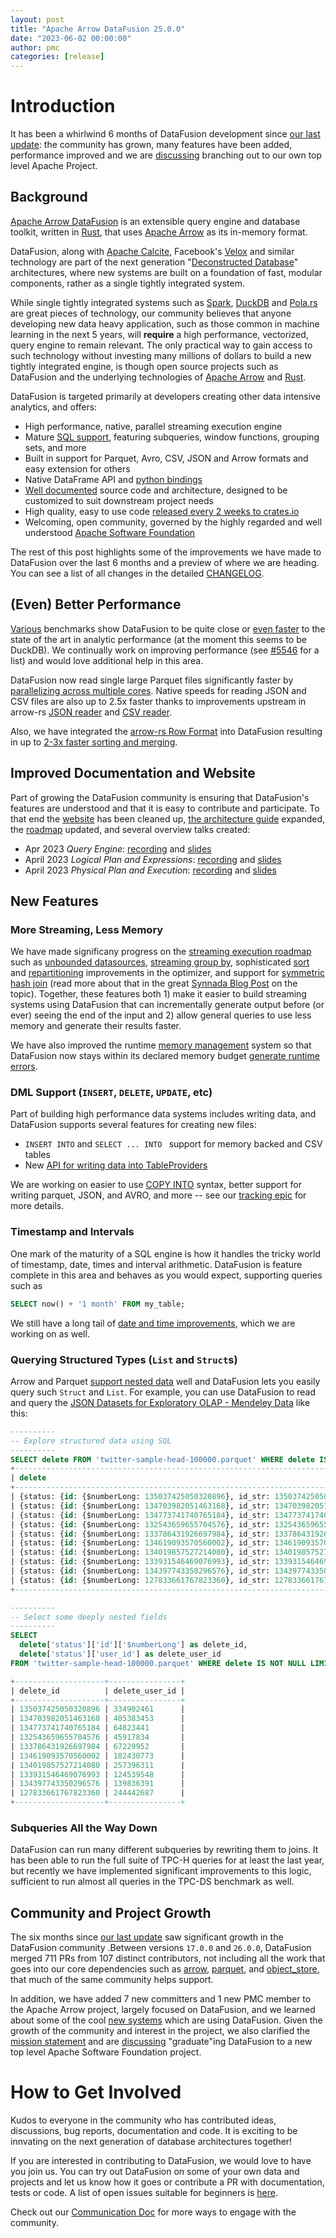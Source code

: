 ```yaml
---
layout: post
title: "Apache Arrow DataFusion 25.0.0"
date: "2023-06-02 00:00:00"
author: pmc
categories: [release]
---
```


<!--
{% comment %}
Licensed to the Apache Software Foundation (ASF) under one or more
contributor license agreements.  See the NOTICE file distributed with
this work for additional information regarding copyright ownership.
The ASF licenses this file to you under the Apache License, Version 2.0
(the "License"); you may not use this file except in compliance with
the License.  You may obtain a copy of the License at

http://www.apache.org/licenses/LICENSE-2.0

Unless required by applicable law or agreed to in writing, software
distributed under the License is distributed on an "AS IS" BASIS,
WITHOUT WARRANTIES OR CONDITIONS OF ANY KIND, either express or implied.
See the License for the specific language governing permissions and
limitations under the License.
{% endcomment %}
-->

# Introduction

It has been a whirlwind 6 months of DataFusion development since [our
last update]: the community has grown, many features have been added,
performance improved and we are [discussing] branching out to our own
top level Apache Project.

## Background

[Apache Arrow DataFusion] is an extensible query engine and database
toolkit, written in [Rust], that uses [Apache Arrow] as its in-memory
format.

[apache arrow datafusion]: https://arrow.apache.org/datafusion/
[apache arrow]: https://arrow.apache.org
[rust]: https://www.rust-lang.org/

DataFusion, along with [Apache Calcite], Facebook's [Velox] and
similar technology are part of the next generation "[Deconstructed
Database]" architectures, where new systems are built on a foundation
of fast, modular components, rather as a single tightly integrated
system.

[apache calcite]: https://calcite.apache.org
[velox]: https://github.com/facebookincubator/velox
[deconstructed database]: https://www.usenix.org/publications/login/winter2018/khurana
[spark]: https://spark.apache.org/
[duckdb]: https://duckdb.org
[pola.rs]: https://www.pola.rs/


While single tightly integrated systems such as [Spark], [DuckDB] and
[Pola.rs] are great pieces of technology, our community believes that
anyone developing new data heavy application, such as those common in
machine learning in the next 5 years, will **require** a high
performance, vectorized, query engine to remain relevant. The only
practical way to gain access to such technology without investing many
millions of dollars to build a new tightly integrated engine, is
though open source projects such as DataFusion and the underlying
technologies of [Apache Arrow] and [Rust].

DataFusion is targeted primarily at developers creating other data
intensive analytics, and offers:

- High performance, native, parallel streaming execution engine
- Mature [SQL support], featuring  subqueries, window functions, grouping sets, and more
- Built in support for Parquet, Avro, CSV, JSON and Arrow formats and easy extension for others
- Native DataFrame API and [python bindings]
- [Well documented] source code and architecture, designed to be customized to suit downstream project needs
- High quality, easy to use code [released every 2 weeks to crates.io]
- Welcoming, open community, governed by the highly regarded and well understood [Apache Software Foundation]

The rest of this post highlights some of the improvements we have made
to DataFusion over the last 6 months and a preview of where we are
heading. You can see a list of all changes in the detailed
[CHANGELOG].

[SQL support]: https://arrow.apache.org/datafusion/user-guide/sql/index.html
[apache software foundation]: https://www.apache.org/
[well documented]: https://docs.rs/datafusion/latest/datafusion/index.html
[python bindings]: https://arrow.apache.org/datafusion-python/
[changelog]: https://github.com/apache/arrow-datafusion/blob/main/datafusion/CHANGELOG.md
[released every 2 weeks to crates.io]: https://crates.io/crates/datafusion/versions

## (Even) Better Performance

[Various] benchmarks show DataFusion to be quite close or [even
faster] to the state of the art in analytic performance (at the moment
this seems to be DuckDB). We continually work on improving performance
(see [#5546] for a list) and would love additional help in this area.

[various]: https://voltrondata.com/resources/speeds-and-feeds-hardware-and-software-matter
[even faster]: https://github.com/tustvold/access-log-bench
[#5546]: https://github.com/apache/arrow-datafusion/issues/5546

DataFusion now read single large Parquet files significantly faster by
[parallelizing across multiple cores]. Native speeds for reading JSON
and CSV files are also up to 2.5x faster thanks to improvements
upstream in arrow-rs [JSON reader] and [CSV reader].

[parallelizing across multiple cores]: https://github.com/apache/arrow-datafusion/pull/5057
[json reader]: https://github.com/apache/arrow-rs/pull/3479#issuecomment-1384353159
[csv reader]: https://github.com/apache/arrow-rs/pull/3365

Also, we have integrated the [arrow-rs Row Format] into DataFusion resulting in up to [2-3x faster sorting and merging].

[arrow-rs row format]: https://arrow.apache.org/blog/2022/11/07/multi-column-sorts-in-arrow-rust-part-1/
[2-3x faster sorting and merging]: https://github.com/apache/arrow-datafusion/pull/6163

## Improved Documentation and Website

Part of growing the DataFusion community is ensuring that DataFusion's
features are understood and that it is easy to contribute and
participate. To that end the [website] has been cleaned up, [the
architecture guide] expanded, the [roadmap] updated, and several
overview talks created:

- Apr 2023 _Query Engine_: [recording](https://youtu.be/NVKujPxwSBA) and [slides](https://docs.google.com/presentation/d/1D3GDVas-8y0sA4c8EOgdCvEjVND4s2E7I6zfs67Y4j8/edit#slide=id.p)
- April 2023 _Logical Plan and Expressions_: [recording](https://youtu.be/EzZTLiSJnhY) and [slides](https://docs.google.com/presentation/d/1ypylM3-w60kVDW7Q6S99AHzvlBgciTdjsAfqNP85K30)
- April 2023 _Physical Plan and Execution_: [recording](https://youtu.be/2jkWU3_w6z0) and [slides](https://docs.google.com/presentation/d/1cA2WQJ2qg6tx6y4Wf8FH2WVSm9JQ5UgmBWATHdik0hg)

[website]: https://arrow.apache.org/datafusion/
[the architecture guide]: https://docs.rs/datafusion/latest/datafusion/index.html#architecture
[roadmap]: https://arrow.apache.org/datafusion/contributor-guide/roadmap.html

## New Features

### More Streaming, Less Memory

We have made significany progress on the [streaming execution roadmap]
such as [unbounded datasources], [streaming group by], sophisticated
[sort] and [repartitioning] improvements in the optimizer, and support
for [symmetric hash join] (read more about that in the great [Synnada
Blog Post] on the topic). Together, these features both 1) make it
easier to build streaming systems using DataFusion that can
incrementally generate output before (or ever) seeing the end of the
input and 2) allow general queries to use less memory and generate their
results faster.

We have also improved the runtime [memory management] system so that
DataFusion now stays within its declared memory budget [generate
runtime errors].

[sort]: https://docs.rs/datafusion/latest/datafusion/physical_optimizer/global_sort_selection/index.html
[repartitioning]: https://docs.rs/datafusion/latest/datafusion/physical_optimizer/repartition/index.html
[streaming execution roadmap]: https://github.com/apache/arrow-datafusion/issues/4285
[unbounded datasources]: https://docs.rs/datafusion/latest/datafusion/physical_plan/trait.ExecutionPlan.html#method.unbounded_output
[streaming group by]: https://docs.rs/datafusion/latest/datafusion/physical_plan/aggregates/enum.GroupByOrderMode.html
[symmetric hash join]: https://docs.rs/datafusion/latest/datafusion/physical_plan/joins/struct.SymmetricHashJoinExec.html
[synnada blog post]: https://github.com/apache/arrow-datafusion/issues/4285
[memory management]: https://docs.rs/datafusion/latest/datafusion/execution/memory_pool/index.html
[generate runtime errors]: https://github.com/apache/arrow-datafusion/issues/3941

### DML Support (`INSERT`, `DELETE`, `UPDATE`, etc)

Part of building high performance data systems includes writing data,
and DataFusion supports several features for creating new files:

- `INSERT INTO` and `SELECT ... INTO ` support for memory backed and CSV tables
- New [API for writing data into TableProviders]

We are working on easier to use [COPY INTO] syntax, better support
for writing parquet, JSON, and AVRO, and more -- see our [tracking epic]
for more details.

[tracking epic]: https://github.com/apache/arrow-datafusion/issues/6569
[api for writing data into tableproviders]: https://docs.rs/datafusion/latest/datafusion/physical_plan/insert/trait.DataSink.html
[tracking epic]: https://github.com/apache/arrow-datafusion/issues/6569
[copy into]: https://github.com/apache/arrow-datafusion/issues/5654

### Timestamp and Intervals

One mark of the maturity of a SQL engine is how it handles the tricky
world of timestamp, date, times and interval arithmetic. DataFusion is
feature complete in this area and behaves as you would expect,
supporting queries such as

```sql
SELECT now() + '1 month' FROM my_table;
```

We still have a long tail of [date and time improvements], which we are working on as well.

[date and time improvements]: https://github.com/apache/arrow-datafusion/issues/3148

### Querying Structured Types (`List` and `Struct`s)

Arrow and Parquet [support nested data] well and DataFusion lets you
easily query such `Struct` and `List`. For example, you can use
DataFusion to read and query the [JSON Datasets for Exploratory OLAP -
Mendeley Data] like this:

[support nested data]: https://arrow.apache.org/blog/2022/10/08/arrow-parquet-encoding-part-2/
[json datasets for exploratory olap - mendeley data]: https://data.mendeley.com/datasets/ct8f9skv97

```sql
----------
-- Explore structured data using SQL
----------
SELECT delete FROM 'twitter-sample-head-100000.parquet' WHERE delete IS NOT NULL limit 10;
+---------------------------------------------------------------------------------------------------------------------------+
| delete                                                                                                                    |
+---------------------------------------------------------------------------------------------------------------------------+
| {status: {id: {$numberLong: 135037425050320896}, id_str: 135037425050320896, user_id: 334902461, user_id_str: 334902461}} |
| {status: {id: {$numberLong: 134703982051463168}, id_str: 134703982051463168, user_id: 405383453, user_id_str: 405383453}} |
| {status: {id: {$numberLong: 134773741740765184}, id_str: 134773741740765184, user_id: 64823441, user_id_str: 64823441}}   |
| {status: {id: {$numberLong: 132543659655704576}, id_str: 132543659655704576, user_id: 45917834, user_id_str: 45917834}}   |
| {status: {id: {$numberLong: 133786431926697984}, id_str: 133786431926697984, user_id: 67229952, user_id_str: 67229952}}   |
| {status: {id: {$numberLong: 134619093570560002}, id_str: 134619093570560002, user_id: 182430773, user_id_str: 182430773}} |
| {status: {id: {$numberLong: 134019857527214080}, id_str: 134019857527214080, user_id: 257396311, user_id_str: 257396311}} |
| {status: {id: {$numberLong: 133931546469076993}, id_str: 133931546469076993, user_id: 124539548, user_id_str: 124539548}} |
| {status: {id: {$numberLong: 134397743350296576}, id_str: 134397743350296576, user_id: 139836391, user_id_str: 139836391}} |
| {status: {id: {$numberLong: 127833661767823360}, id_str: 127833661767823360, user_id: 244442687, user_id_str: 244442687}} |
+---------------------------------------------------------------------------------------------------------------------------+

----------
-- Select some deeply nested fields
----------
SELECT
  delete['status']['id']['$numberLong'] as delete_id,
  delete['status']['user_id'] as delete_user_id
FROM 'twitter-sample-head-100000.parquet' WHERE delete IS NOT NULL LIMIT 10;

+--------------------+----------------+
| delete_id          | delete_user_id |
+--------------------+----------------+
| 135037425050320896 | 334902461      |
| 134703982051463168 | 405383453      |
| 134773741740765184 | 64823441       |
| 132543659655704576 | 45917834       |
| 133786431926697984 | 67229952       |
| 134619093570560002 | 182430773      |
| 134019857527214080 | 257396311      |
| 133931546469076993 | 124539548      |
| 134397743350296576 | 139836391      |
| 127833661767823360 | 244442687      |
+--------------------+----------------+
```

### Subqueries All the Way Down

DataFusion can run many different subqueries by rewriting them to
joins. It has been able to run the full suite of TPC-H queries for at
least the last year, but recently we have implemented significant
improvements to this logic, sufficient to run almost all queries in
the TPC-DS benchmark as well.

## Community and Project Growth

The six months since [our last update] saw significant growth in
the DataFusion community .Between versions `17.0.0` and `26.0.0`,
DataFusion merged 711 PRs from 107 distinct contributors, not
including all the work that goes into our core dependencies such as
[arrow](https://crates.io/crates/arrow),
[parquet](https://crates.io/crates/parquet), and
[object_store](https://crates.io/crates/object_store), that much of
the same community helps support.

In addition, we have added 7 new committers and 1 new PMC member to
the Apache Arrow project, largely focused on DataFusion, and we
learned about some of the cool [new systems] which are using
DataFusion. Given the growth of the community and interest in the
project, we also clarified the [mission statement] and are
[discussing] "graduate"ing DataFusion to a new top level
Apache Software Foundation project.

[our last update]: https://arrow.apache.org/blog/2023/01/19/datafusion-16.0.0
[new systems]: https://arrow.apache.org/datafusion/user-guide/introduction.html#known-users
[mission statement]: https://github.com/apache/arrow-datafusion/discussions/6441
[discussing]: https://github.com/apache/arrow-datafusion/discussions/6475

<!--
$ git log --pretty=oneline 17.0.0..26.0.0 . | wc -l
     711

$ git shortlog -sn 17.0.0..26.0.0 . | wc -l
      107
-->

# How to Get Involved

Kudos to everyone in the community who has contributed ideas,
discussions, bug reports, documentation and code. It is exciting to be
innvating on the next generation of database architectures together!

If you are interested in contributing to DataFusion, we would love to
have you join us. You can try out DataFusion on some of your own
data and projects and let us know how it goes or contribute a PR with
documentation, tests or code. A list of open issues suitable for
beginners is [here].

Check out our [Communication Doc] for more ways to engage with the
community.

[here]: https://github.com/apache/arrow-datafusion/issues?q=is%3Aissue+is%3Aopen+label%3A%22good+first+issue%22
[communication doc]: https://arrow.apache.org/datafusion/contributor-guide/communication.html
